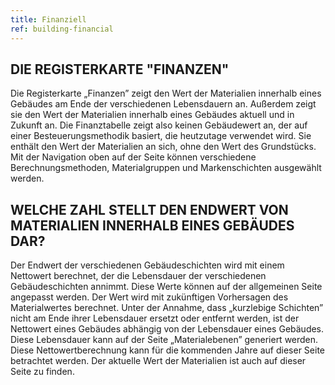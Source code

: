 ```yaml
---
title: Finanziell
ref: building-financial
---
```


## DIE REGISTERKARTE "FINANZEN"
Die Registerkarte „Finanzen” zeigt den Wert der Materialien innerhalb eines Gebäudes am Ende der verschiedenen Lebensdauern an. Außerdem zeigt sie den Wert der Materialien innerhalb eines Gebäudes aktuell und in Zukunft an. Die Finanztabelle zeigt also keinen Gebäudewert an, der auf einer Besteuerungsmethodik basiert, die heutzutage verwendet wird. Sie enthält den Wert der Materialien an sich, ohne den Wert des Grundstücks. Mit der Navigation oben auf der Seite können verschiedene Berechnungsmethoden, Materialgruppen und Markenschichten ausgewählt werden.

## WELCHE ZAHL STELLT DEN ENDWERT VON MATERIALIEN INNERHALB EINES GEBÄUDES DAR?
Der Endwert der verschiedenen Gebäudeschichten wird mit einem Nettowert berechnet, der die Lebensdauer der verschiedenen Gebäudeschichten annimmt. Diese Werte können auf der allgemeinen Seite angepasst werden. Der Wert wird mit zukünftigen Vorhersagen des Materialwertes berechnet. Unter der Annahme, dass „kurzlebige Schichten” nicht am Ende ihrer Lebensdauer ersetzt oder entfernt werden, ist der Nettowert eines Gebäudes abhängig von der Lebensdauer eines Gebäudes. Diese Lebensdauer kann auf der Seite „Materialebenen” generiert werden. Diese Nettowertberechnung kann für die kommenden Jahre auf dieser Seite betrachtet werden. Der aktuelle Wert der Materialien ist auch auf dieser Seite zu finden.
